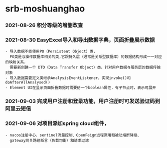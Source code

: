 # srb-moshuanghao

### 2021-08-26 积分等级的增删改查

### 2021-08-30 EasyExcel导入和导出数据字典，页面折叠展示数据
    - 导入数据不能使用PO（Persistent Object）类，
      PO类是与操作数据库相关的类,它跟持久层（通常是关系型数据库）的数据结构形成一一对应的映射关系，
      需要新创建一个 DTO（Data Transfer Object）类，针对用户数据与服务层的数据传输对象
    - 导入数据需要定义类继承AnalysisEventListener，实现invoke()和doAfterAllAnalysed()
    - Element UI在显示页面折叠数据时需要给一个boolean属性，有子节点时，表示可展开
### 2021-09-03 完成用户注册和登录功能，用户注册时可发送验证码到阿里云短信
### 2021-09-06 对项目添加spring cloud组件，
    - nacos注册中心、sentinel流量控制、OpenFeign远程调用和被动熔断降级、
      gateway网关路径断言（负载均衡）和请求过滤